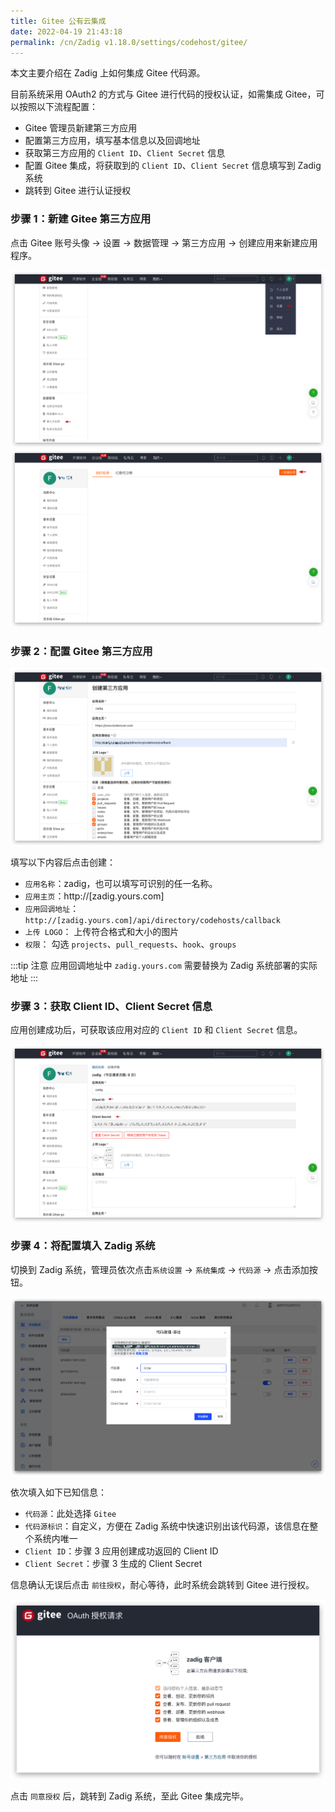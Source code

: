 ```yaml
---
title: Gitee 公有云集成
date: 2022-04-19 21:43:18
permalink: /cn/Zadig v1.18.0/settings/codehost/gitee/
---
```


本文主要介绍在 Zadig 上如何集成 Gitee 代码源。

目前系统采用 OAuth2 的方式与 Gitee 进行代码的授权认证，如需集成 Gitee，可以按照以下流程配置：

- Gitee 管理员新建第三方应用
- 配置第三方应用，填写基本信息以及回调地址
- 获取第三方应用的 `Client ID`、`Client Secret` 信息
- 配置 Gitee 集成，将获取到的 `Client ID`、`Client Secret` 信息填写到 Zadig 系统
- 跳转到 Gitee 进行认证授权

### 步骤 1：新建 Gitee 第三方应用

点击 Gitee 账号头像 -> 设置 -> 数据管理 -> 第三方应用 -> 创建应用来新建应用程序。

![gitee](../_images/gitee_1.png)
![gitee](../_images/gitee_2.png)

### 步骤 2：配置 Gitee 第三方应用

![gitee](../_images/gitee_3.png)

填写以下内容后点击创建：

- `应用名称`：zadig，也可以填写可识别的任一名称。
- `应用主页`：http://[zadig.yours.com]
- `应用回调地址`： `http://[zadig.yours.com]/api/directory/codehosts/callback`
- `上传 LOGO`： 上传符合格式和大小的图片
- `权限`： 勾选 `projects`、`pull_requests`、`hook`、`groups`

:::tip 注意
应用回调地址中 `zadig.yours.com` 需要替换为 Zadig 系统部署的实际地址
:::

### 步骤 3：获取 Client ID、Client Secret 信息

应用创建成功后，可获取该应用对应的 `Client ID` 和 `Client Secret` 信息。

![gitee](../_images/gitee_4.png)


### 步骤 4：将配置填入 Zadig 系统

切换到 Zadig 系统，管理员依次点击`系统设置` -> `系统集成` -> `代码源` -> 点击添加按钮。

![gitee](../_images/gitee_5.png)

依次填入如下已知信息：

- `代码源`：此处选择 `Gitee`
- `代码源标识`：自定义，方便在 Zadig 系统中快速识别出该代码源，该信息在整个系统内唯一
- `Client ID`：步骤 3 应用创建成功返回的 Client ID
- `Client Secret`：步骤 3 生成的 Client Secret

信息确认无误后点击 `前往授权`，耐心等待，此时系统会跳转到 Gitee 进行授权。

![gitee](../_images/gitee_6.png)

点击 `同意授权` 后，跳转到 Zadig 系统，至此 Gitee 集成完毕。
